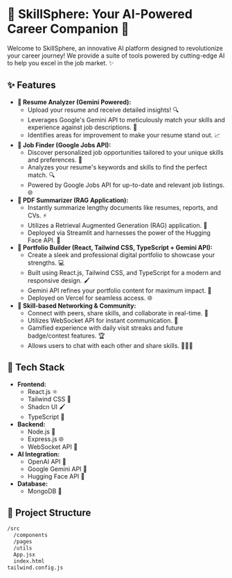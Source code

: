 # 🚀 SkillSphere: Your AI-Powered Career Companion 🌟

Welcome to SkillSphere, an innovative AI platform designed to revolutionize your career journey! We provide a suite of tools powered by cutting-edge AI to help you excel in the job market. ✨

## ✨ Features

* **📄 Resume Analyzer (Gemini Powered):**
    * Upload your resume and receive detailed insights! 🔍
    * Leverages Google's Gemini API to meticulously match your skills and experience against job descriptions. 🤖
    * Identifies areas for improvement to make your resume stand out. 📈
* **💼 Job Finder (Google Jobs API):**
    * Discover personalized job opportunities tailored to your unique skills and preferences. 🎯
    * Analyzes your resume's keywords and skills to find the perfect match. 🔍
    * Powered by Google Jobs API for up-to-date and relevant job listings. 🌐
* **📄 PDF Summarizer (RAG Application):**
    * Instantly summarize lengthy documents like resumes, reports, and CVs. ⚡
    * Utilizes a Retrieval Augmented Generation (RAG) application. 🧠
    * Deployed via Streamlit and harnesses the power of the Hugging Face API. 📝
* **🎨 Portfolio Builder (React, Tailwind CSS, TypeScript + Gemini API):**
    * Create a sleek and professional digital portfolio to showcase your strengths. 💻
    * Built using React.js, Tailwind CSS, and TypeScript for a modern and responsive design. 🖌️
    * Gemini API refines your portfolio content for maximum impact. 🚀
    * Deployed on Vercel for seamless access. 🌐
* **🤝 Skill-based Networking & Community:**
    * Connect with peers, share skills, and collaborate in real-time. 🤝
    * Utilizes WebSocket API for instant communication. 💬
    * Gamified experience with daily visit streaks and future badge/contest features. 🏆
    * Allows users to chat with each other and share skills. 🧑‍🤝‍🧑

## 🧠 Tech Stack

* **Frontend:**
    * React.js ⚛️
    * Tailwind CSS 🎨
    * Shadcn UI 🖌️
    * TypeScript 📜
* **Backend:**
    * Node.js 🚀
    * Express.js 🌐
    * WebSocket API 📡
* **AI Integration:**
    * OpenAI API 🤖
    * Google Gemini API 🧠
    * Hugging Face API 🤗
* **Database:**
    * MongoDB 💾

## 📁 Project Structure

```bash
/src
  /components
  /pages
  /utils
  App.jsx
  index.html
tailwind.config.js
